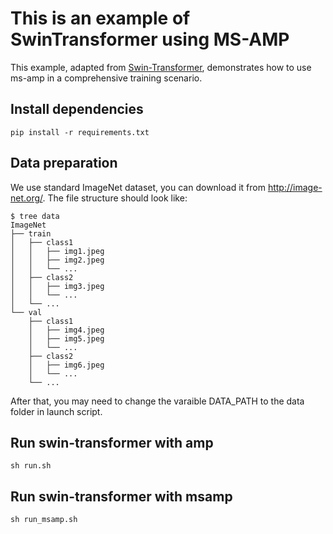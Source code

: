 # This is an example of SwinTransformer using MS-AMP
This example, adapted from [Swin-Transformer](https://github.com/microsoft/Swin-Transformer), demonstrates how to use ms-amp in a comprehensive training scenario.

## Install dependencies
```
pip install -r requirements.txt
```

## Data preparation
We use standard ImageNet dataset, you can download it from http://image-net.org/. The file structure should look like:
```
$ tree data
ImageNet
├── train
│   ├── class1
│   │   ├── img1.jpeg
│   │   ├── img2.jpeg
│   │   └── ...
│   ├── class2
│   │   ├── img3.jpeg
│   │   └── ...
│   └── ...
└── val
    ├── class1
    │   ├── img4.jpeg
    │   ├── img5.jpeg
    │   └── ...
    ├── class2
    │   ├── img6.jpeg
    │   └── ...
    └── ...
```
After that, you may need to change the varaible DATA_PATH to the data folder in launch script.

## Run swin-transformer with amp
```
sh run.sh
```

## Run swin-transformer with msamp
```
sh run_msamp.sh
```